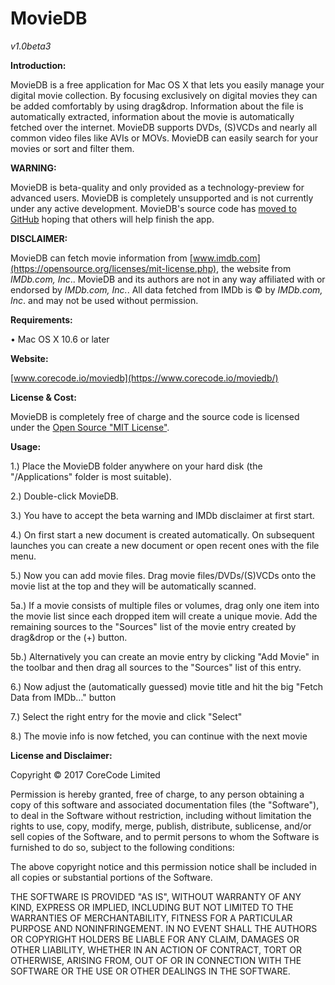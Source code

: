 # MovieDB
*v1.0beta3*
 

**Introduction:**

MovieDB is a free application for Mac OS X that lets you easily manage
your digital movie collection. By focusing exclusively on digital movies
they can be added comfortably by using drag&drop. Information about the
file is automatically extracted, information about the movie is
automatically fetched over the internet. MovieDB supports DVDs, (S)VCDs
and nearly all common video files like AVIs or MOVs. MovieDB can easily
search for your movies or sort and filter them.  

**WARNING:**

MovieDB is beta-quality and only provided as a technology-preview for
advanced users.
MovieDB is completely unsupported and is not currently under any active
development.
MovieDB's source code has [moved to
GitHub](https://github.com/core-code/MovieDB) hoping that others will
help finish the app.  

**DISCLAIMER:**

MovieDB can fetch movie information from
[www.imdb.com](https://opensource.org/licenses/mit-license.php), the
website from *IMDb.com, Inc*..
MovieDB and its authors are not in any way affiliated with or endorsed
by *IMDb.com, Inc.*.
All data fetched from IMDb is © by *IMDb.com, Inc*. and may not be used
without permission.  

**Requirements:**

• Mac OS X 10.6 or later  

**Website:**

[www.corecode.io/moviedb](https://www.corecode.io/moviedb/)  


**License & Cost:**

MovieDB is completely free of charge and the source code is licensed
under the [Open Source "MIT
License"](https://opensource.org/licenses/mit-license.php).  


**Usage:**

1.) Place the MovieDB folder anywhere on your hard disk (the
"/Applications" folder is most suitable).

2.) Double-click MovieDB.

3.) You have to accept the beta warning and IMDb disclaimer at first
start.

4.) On first start a new document is created automatically. On
subsequent launches you can create a new document or open recent ones
with the file menu.

5.) Now you can add movie files. Drag movie files/DVDs/(S)VCDs onto the
movie list at the top and they will be automatically scanned.

5a.) If a movie consists of multiple files or volumes, drag only one
item into the movie list since each dropped item will create a unique
movie. Add the remaining sources to the "Sources" list of the movie
entry created by drag&drop or the (+) button.

5b.) Alternatively you can create an movie entry by clicking "Add Movie"
in the toolbar and then drag all sources to the "Sources" list of this
entry.

6.) Now adjust the (automatically guessed) movie title and hit the big
"Fetch Data from IMDb…" button

7.) Select the right entry for the movie and click "Select"

8.) The movie info is now fetched, you can continue with the next movie  


**License and Disclaimer:**

Copyright © 2017 CoreCode Limited

Permission is hereby granted, free of charge, to any person obtaining a
copy of this software and associated documentation files (the
"Software"), to deal in the Software without restriction, including
without limitation the rights to use, copy, modify, merge, publish,
distribute, sublicense, and/or sell copies of the Software, and to
permit persons to whom the Software is furnished to do so, subject to
the following conditions:

The above copyright notice and this permission notice shall be included
in all copies or substantial portions of the Software.

THE SOFTWARE IS PROVIDED "AS IS", WITHOUT WARRANTY OF ANY KIND, EXPRESS
OR IMPLIED, INCLUDING BUT NOT LIMITED TO THE WARRANTIES OF
MERCHANTABILITY, FITNESS FOR A PARTICULAR PURPOSE AND NONINFRINGEMENT.
IN NO EVENT SHALL THE AUTHORS OR COPYRIGHT HOLDERS BE LIABLE FOR ANY
CLAIM, DAMAGES OR OTHER LIABILITY, WHETHER IN AN ACTION OF CONTRACT,
TORT OR OTHERWISE, ARISING FROM, OUT OF OR IN CONNECTION WITH THE
SOFTWARE OR THE USE OR OTHER DEALINGS IN THE SOFTWARE.
